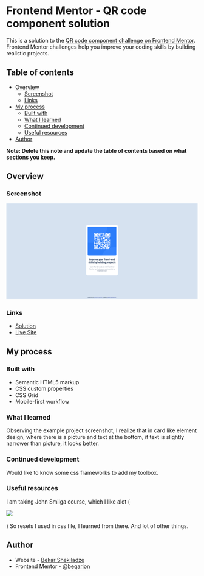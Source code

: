# Frontend Mentor - QR code component solution

This is a solution to the [QR code component challenge on Frontend Mentor](https://www.frontendmentor.io/challenges/qr-code-component-iux_sIO_H). Frontend Mentor challenges help you improve your coding skills by building realistic projects.

## Table of contents

- [Overview](#overview)
  - [Screenshot](#screenshot)
  - [Links](#links)
- [My process](#my-process)
  - [Built with](#built-with)
  - [What I learned](#what-i-learned)
  - [Continued development](#continued-development)
  - [Useful resources](#useful-resources)
- [Author](#author)


**Note: Delete this note and update the table of contents based on what sections you keep.**

## Overview

### Screenshot

![](./images/screenshot.png)

### Links

- [Solution](https://github.com/beqarion/FEMentor_QRComponent)
- [Live Site](https://beqarion.github.io/FEMentor_QRComponent/)

## My process

### Built with

- Semantic HTML5 markup
- CSS custom properties
- CSS Grid
- Mobile-first workflow

### What I learned

Observing the example project screenshot, I realize that in card like element design, where there is a picture and text at the bottom, if text is slightly narrower than picture, it looks better.

### Continued development

Would like to know some css frameworks to add my toolbox.

### Useful resources

I am taking John Smilga course, which I like alot (

![](./images/I_like_it_a_lot.gif.png)

) So resets I used in css file, I learned from there. And lot of other things.

## Author

- Website - [Bekar Shekiladze](https://beqarion.github.io/my-resume.github.io/)
- Frontend Mentor - [@beqarion](https://www.frontendmentor.io/profile/beqarion)


